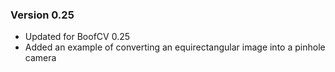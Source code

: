 ### Version 0.25

* Updated for BoofCV 0.25
* Added an example of converting an equirectangular image into a pinhole camera
